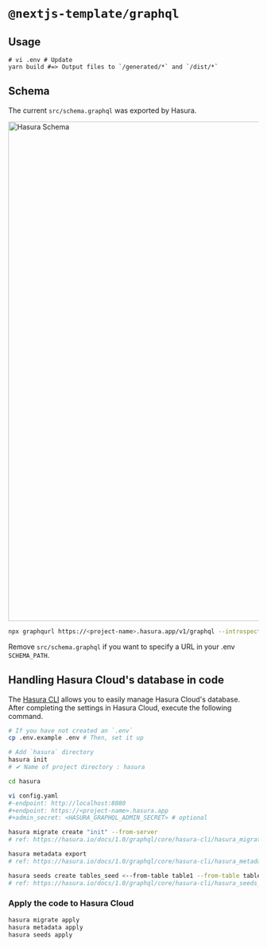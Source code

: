 # `@nextjs-template/graphql`

## Usage

```
# vi .env # Update
yarn build #=> Output files to `/generated/*` and `/dist/*`
```

## Schema

The current `src/schema.graphql` was exported by Hasura.

<img width="1006" alt="Hasura Schema" src="https://user-images.githubusercontent.com/1271863/100516504-bf241d00-31c7-11eb-8f85-eb02a3112096.png">

```bash
npx graphqurl https://<project-name>.hasura.app/v1/graphql --introspect > src/schema.graphql
```

Remove `src/schema.graphql` if you want to specify a URL in your .env `SCHEMA_PATH`.

## Handling Hasura Cloud's database in code

The [Hasura CLI](https://hasura.io/docs/1.0/graphql/core/hasura-cli/index.html) allows you to easily manage Hasura Cloud's database.  
After completing the settings in Hasura Cloud, execute the following command.

```bash
# If you have not created an `.env`
cp .env.example .env # Then, set it up

# Add `hasura` directory
hasura init
# ✔ Name of project directory : hasura

cd hasura

vi config.yaml
#-endpoint: http://localhost:8080
#+endpoint: https://<project-name>.hasura.app
#+admin_secret: <HASURA_GRAPHQL_ADMIN_SECRET> # optional

hasura migrate create "init" --from-server
# ref: https://hasura.io/docs/1.0/graphql/core/hasura-cli/hasura_migrate_create.html

hasura metadata export
# ref: https://hasura.io/docs/1.0/graphql/core/hasura-cli/hasura_metadata_export.html

hasura seeds create tables_seed <--from-table table1 --from-table table2>
# ref: https://hasura.io/docs/1.0/graphql/core/hasura-cli/hasura_seeds_create.html
```

### Apply the code to Hasura Cloud

```bash
hasura migrate apply
hasura metadata apply
hasura seeds apply
```
